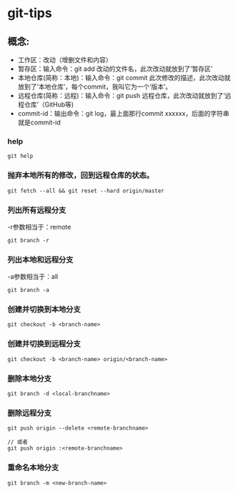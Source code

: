 # git-tips
 
## 概念: 
    
* 工作区：改动（增删文件和内容）
* 暂存区：输入命令：git add 改动的文件名，此次改动就放到了‘暂存区’
* 本地仓库(简称：本地)：输入命令：git commit 此次修改的描述，此次改动就放到了’本地仓库’，每个commit，我叫它为一个‘版本’。
* 远程仓库(简称：远程)：输入命令：git push 远程仓库，此次改动就放到了‘远程仓库’（GitHub等)
* commit-id：输出命令：git log，最上面那行commit xxxxxx，后面的字符串就是commit-id
 
### help

```
git help
```

### 抛弃本地所有的修改，回到远程仓库的状态。

```
git fetch --all && git reset --hard origin/master
```

### 列出所有远程分支

-r参数相当于：remote

```
git branch -r
```

### 列出本地和远程分支

-a参数相当于：all

```
git branch -a
```

### 创建并切换到本地分支 

```
git checkout -b <branch-name>
```

### 创建并切换到远程分支 

```
git checkout -b <branch-name> origin/<branch-name>
```

### 删除本地分支 

```
git branch -d <local-branchname>
```

### 删除远程分支 

```
git push origin --delete <remote-branchname>

// 或者
git push origin :<remote-branchname>
```

### 重命名本地分支 

```
git branch -m <new-branch-name>
```



















